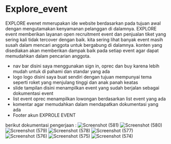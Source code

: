 # Explore_event

EXPLORE evenet mmerupakan ide website berdasarkan pada tujuan awal dengan mengutamakan kenyamanan pelanggan di dalamnya. EXPLORE event memberikan layanan open recruitment event dan penjualan tiket yang 
sering kali tidak tercover dengan baik. kita sering lihat banyak event masih susah dalam mencari anggota untuk bergabung di dalamnya. konten yang disediakan akan memberikan dampak baik pada setiap
event agar dapat memudahkan dalam pencarian anggota.

- nav bar
  disini saya menggunakan sign in, oprec dan buy karena lebih mudah untuk di pahami dan standar yang ada
- logo
  logo disini saya buat sendiri dengan tujuan mempunyai tema seperti roket yang menjulang tinggi dan anak panah keatas
- slide tampilan
  disini menampilkan event yang sudah berjalan sebagai dokumentasi event
- list event oprec
  menampilkan lowongan berdasarkan list event yang ada
- komentar
  agar memudahkan dalam mendapatkan dokumentasi yang ada
- Footer
  akun EXPROLE EVENT

berikut dokumentasi pengerjaan :
![Screenshot (581)](https://github.com/CahyaKesumaa/Explore_event/assets/146809894/b7d91afd-ef6f-4742-bf05-4052ab1e44f2)
![Screenshot (580)](https://github.com/CahyaKesumaa/Explore_event/assets/146809894/7c792499-9627-4254-a823-e7afbff0b3a0)
![Screenshot (579)](https://github.com/CahyaKesumaa/Explore_event/assets/146809894/c795f3b7-a9ce-4e6b-aec4-2b881ec03ccb)
![Screenshot (578)](https://github.com/CahyaKesumaa/Explore_event/assets/146809894/e12cdcbf-6d06-4b48-8e81-31070401f5f1)
![Screenshot (577)](https://github.com/CahyaKesumaa/Explore_event/assets/146809894/c4f8aa8c-c84b-4c73-961b-cf39313c7f79)
![Screenshot (576)](https://github.com/CahyaKesumaa/Explore_event/assets/146809894/e1f6d676-0620-42d4-8ae2-ea33b63d8ab6)
![Screenshot (575)](https://github.com/CahyaKesumaa/Explore_event/assets/146809894/2d9b3600-3b0d-49df-b10d-e13f335049bf)
![Screenshot (574)](https://github.com/CahyaKesumaa/Explore_event/assets/146809894/6e779fa5-f3e7-4a55-8f9b-68d3f789ae61)
